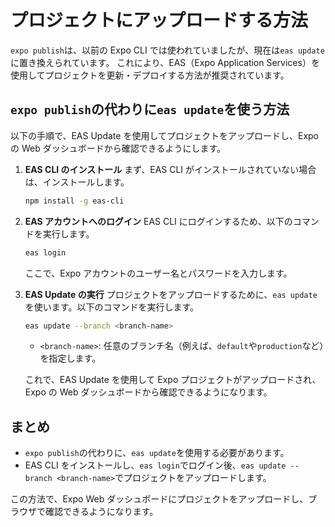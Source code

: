 # プロジェクトにアップロードする方法

`expo publish`は、以前の Expo CLI では使われていましたが、現在は`eas update`に置き換えられています。
これにより、EAS（Expo Application Services）を使用してプロジェクトを更新・デプロイする方法が推奨されています。

## `expo publish`の代わりに`eas update`を使う方法

以下の手順で、EAS Update を使用してプロジェクトをアップロードし、Expo の Web ダッシュボードから確認できるようにします。

1. **EAS CLI のインストール**
   まず、EAS CLI がインストールされていない場合は、インストールします。

   ```bash
   npm install -g eas-cli
   ```

2. **EAS アカウントへのログイン**
   EAS CLI にログインするため、以下のコマンドを実行します。

   ```bash
   eas login
   ```

   ここで、Expo アカウントのユーザー名とパスワードを入力します。

3. **EAS Update の実行**
   プロジェクトをアップロードするために、`eas update`を使います。以下のコマンドを実行します。

   ```bash
   eas update --branch <branch-name>
   ```

   - `<branch-name>`: 任意のブランチ名（例えば、`default`や`production`など）を指定します。

   これで、EAS Update を使用して Expo プロジェクトがアップロードされ、Expo の Web ダッシュボードから確認できるようになります。

## **まとめ**

- `expo publish`の代わりに、`eas update`を使用する必要があります。
- EAS CLI をインストールし、`eas login`でログイン後、`eas update --branch <branch-name>`でプロジェクトをアップロードします。

この方法で、Expo Web ダッシュボードにプロジェクトをアップロードし、ブラウザで確認できるようになります。
